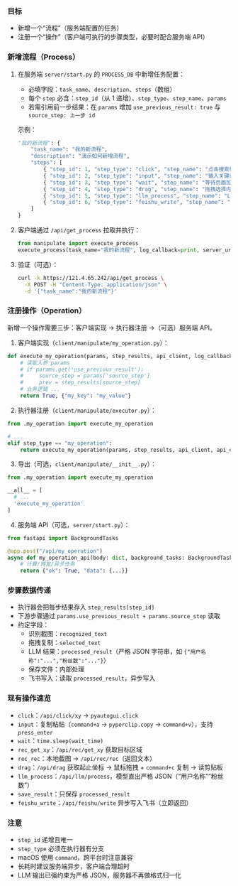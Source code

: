 ### 目标
- 新增一个“流程”（服务端配置的任务）
- 注册一个“操作”（客户端可执行的步骤类型，必要时配合服务端 API）

### 新增流程（Process）
1. 在服务端 `server/start.py` 的 `PROCESS_DB` 中新增任务配置：
   - 必填字段：`task_name`、`description`、`steps`（数组）
   - 每个 `step` 必含：`step_id`（从 1 递增）、`step_type`、`step_name`、`params`
   - 若需引用前一步结果：在 `params` 增加 `use_previous_result: true` 与 `source_step: 上一步 id`

   示例：
   ```python
   "我的新流程": {
       "task_name": "我的新流程",
       "description": "演示如何新增流程",
       "steps": [
           { "step_id": 1, "step_type": "click", "step_name": "点击搜索框", "params": { "target_description": "浏览器搜索框" } },
           { "step_id": 2, "step_type": "input", "step_name": "输入关键词并回车", "params": { "text": "OpenAI", "press_enter": True } },
           { "step_id": 3, "step_type": "wait", "step_name": "等待页面加载", "params": { "wait_time": 2.0 } },
           { "step_id": 4, "step_type": "drag", "step_name": "拖拽选择内容", "params": { "target_description": "抖音用户信息区域" } },
           { "step_id": 5, "step_type": "llm_process", "step_name": "LLM处理", "params": { "use_previous_result": True, "source_step": 4 } },
           { "step_id": 6, "step_type": "feishu_write", "step_name": "写入飞书", "params": { "use_previous_result": True, "source_step": 5, "source": "我的新流程" } }
       ]
   }
   ```

2. 客户端通过 `/api/get_process` 拉取并执行：
   ```python
   from manipulate import execute_process
   execute_process(task_name="我的新流程", log_callback=print, server_url="https://121.4.65.242")
   ```

3. 验证（可选）：
   ```bash
   curl -k https://121.4.65.242/api/get_process \
     -X POST -H "Content-Type: application/json" \
     -d '{"task_name":"我的新流程"}'
   ```

### 注册操作（Operation）
新增一个操作需要三步：客户端实现 → 执行器注册 →（可选）服务端 API。

1) 客户端实现（`client/manipulate/my_operation.py`）：
```python
def execute_my_operation(params, step_results, api_client, log_callback=None) -> tuple[bool, dict|None]:
    # 读取入参 params
    # if params.get('use_previous_result'):
    #     source_step = params['source_step']
    #     prev = step_results[source_step]
    # 业务逻辑 ...
    return True, {"my_key": "my_value"}
```

2) 执行器注册（`client/manipulate/executor.py`）：
```python
from .my_operation import execute_my_operation

# ...
elif step_type == "my_operation":
    return execute_my_operation(params, step_results, api_client, api_client.log)
```

3) 导出（可选，`client/manipulate/__init__.py`）：
```python
from .my_operation import execute_my_operation

__all__ = [
  # ...
  'execute_my_operation'
]
```

4) 服务端 API（可选，`server/start.py`）：
```python
from fastapi import BackgroundTasks

@app.post("/api/my_operation")
async def my_operation_api(body: dict, background_tasks: BackgroundTasks):
    # 计算/转发/异步任务
    return {"ok": True, "data": {...}}
```

### 步骤数据传递
- 执行器会把每步结果存入 `step_results[step_id]`
- 下游步骤通过 `params.use_previous_result + params.source_step` 读取
- 约定字段：
  - 识别截图：`recognized_text`
  - 拖拽复制：`selected_text`
  - LLM 结果：`processed_result`（严格 JSON 字符串，如 `{"用户名称":"...","粉丝数":"..."}`）
  - 保存文件：内部处理
  - 飞书写入：读取 `processed_result`，异步写入

### 现有操作速览
- `click`：`/api/click/xy` → `pyautogui.click`
- `input`：复制粘贴（`command+a` → `pyperclip.copy` → `command+v`），支持 `press_enter`
- `wait`：`time.sleep(wait_time)`
- `rec_get_xy`：`/api/rec/get_xy` 获取目标区域
- `rec_rec`：本地截图 → `/api/rec/rec`（返回文本）
- `drag`：`/api/drag` 获取起止坐标 → 鼠标拖拽 + `command+c` 复制 → 读剪贴板
- `llm_process`：`/api/llm/process`，模型直出严格 JSON（“用户名称”“粉丝数”）
- `save_result`：只保存 `processed_result`
- `feishu_write`：`/api/feishu/write` 异步写入飞书（立即返回）

### 注意
- `step_id` 递增且唯一
- `step_type` 必须在执行器有分支
- macOS 使用 `command`，跨平台时注意兼容
- 长耗时建议服务端异步，客户端合理超时
- LLM 输出已强约束为严格 JSON，服务器不再做格式归一化